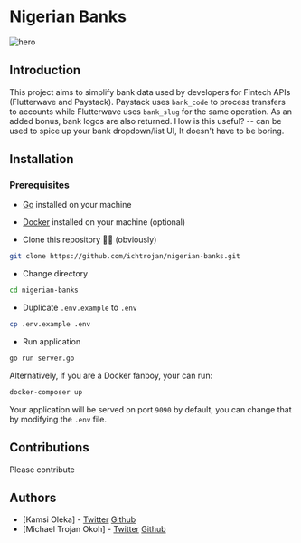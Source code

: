 # Nigerian Banks

![hero](https://res.cloudinary.com/ichtrojan/image/upload/v1594159123/ngbanks_kzboia.png)

## Introduction

This project aims to simplify bank data used by developers for Fintech APIs (Flutterwave and Paystack). Paystack uses `bank_code` to process transfers to accounts while Flutterwave uses `bank_slug` for the same operation. As an added bonus, bank logos are also returned. How is this useful? -- can be used to spice up your bank dropdown/list UI, It doesn't have to be boring.

## Installation

### Prerequisites
* [Go](https://golang.org) installed on your machine
* [Docker](https://docker.com) installed on your machine (optional)

* Clone this repository 🤷‍♂️ (obviously)

```bash
git clone https://github.com/ichtrojan/nigerian-banks.git
```

* Change directory

```bash
cd nigerian-banks
```

* Duplicate `.env.example` to `.env`

```bash
cp .env.example .env
```

* Run application

```bash
go run server.go
```

Alternatively, if you are a Docker fanboy, your can run:

```bash
docker-composer up
```

Your application will be served on port `9090` by default, you can change that by modifying the `.env` file.

## Contributions

Please contribute

## Authors

* [Kamsi Oleka] - [Twitter](https://twitter.com/Eze_Mmuo) [Github](https://github.com/kamsy)
* [Michael Trojan Okoh] - [Twitter](https://twitter.com/ichtrojan) [Github](https://github.com/ichtrojan)